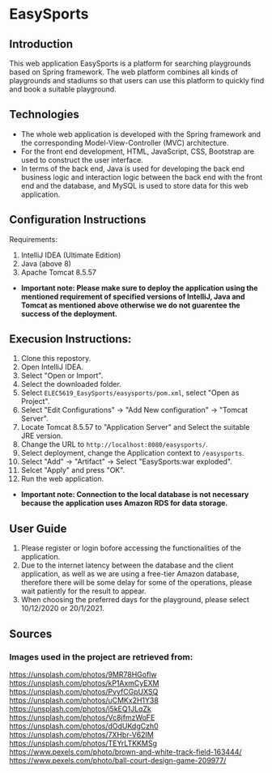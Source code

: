 # EasySports
## Introduction
This web application EasySports is a platform for searching playgrounds based on Spring framework. The web platform combines all kinds of playgrounds and stadiums so that users can use this platform to quickly find and book a suitable playground.
## Technologies
* The whole web application is developed with the Spring framework and the corresponding Model-View-Controller (MVC) architecture. 
* For the front end development, HTML, JavaScript, CSS, Bootstrap are used to construct the user interface. 
* In terms of the back end, Java is used for developing the back end business logic and interaction logic between the back end with the front end and the database, and MySQL is used to store data for this web application.
## Configuration Instructions 
Requirements:  
1. IntelliJ IDEA (Ultimate Edition)  
2. Java (above 8)
3. Apache Tomcat 8.5.57  
* **Important note: Please make sure to deploy the application using the mentioned requirement of specified versions of IntelliJ, Java and Tomcat as mentioned above otherwise we do not guarentee the success of the deployment.**  


## Execusion Instructions:
1. Clone this repostory.  
2. Open IntelliJ IDEA.   
3. Select "Open or Import".   
4. Select the downloaded folder.  
5. Select `ELEC5619_EasySports/easysports/pom.xml`, select "Open as Project".  
6. Select "Edit Configurations" -> "Add New configuration" -> "Tomcat Server". 
7. Locate Tomcat 8.5.57 to "Application Server" and Select the suitable JRE version.
8. Change the URL to `http://localhost:8080/easysports/`.  
9. Select deployment, change the Application context to `/easysports`.  
10. Select "Add" -> "Artifact" -> Select "EasySports:war exploded".  
11. Selcet "Apply" and press "OK".  
12. Run the web application.  
* **Important note: Connection to the local database is not necessary because the application uses Amazon RDS for data storage.** 

## User Guide  
1. Please register or login bofore accessing the functionalities of the application.  
2. Due to the internet latency between the database and the client application, as well as we are using a free-tier Amazon database, therefore there will be some delay for some of the operations, please wait patiently for the result to appear.    
3. When choosing the preferred days for the playground, please select 10/12/2020 or 20/1/2021.  

## Sources  
### Images used in the project are retrieved from:  
https://unsplash.com/photos/9MR78HGoflw  
https://unsplash.com/photos/kP1AxmCyEXM  
https://unsplash.com/photos/PvyfCGpUXSQ  
https://unsplash.com/photos/uCMKx2H1Y38  
https://unsplash.com/photos/j5kEQ1JLqZk  
https://unsplash.com/photos/Vc8jfmzWoFE  
https://unsplash.com/photos/dOdUKdgCzh0  
https://unsplash.com/photos/7XHbr-V62IM  
https://unsplash.com/photos/TEYrLTKKMSg  
https://www.pexels.com/photo/brown-and-white-track-field-163444/  
https://www.pexels.com/photo/ball-court-design-game-209977/  
